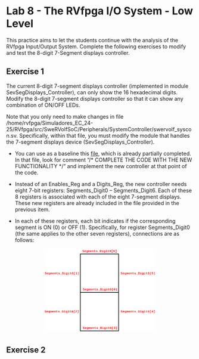 # Lab 8 - The RVfpga I/O System - Low Level
This practice aims to let the students continue with the analysis of the RVfpga Input/Output System. Complete the following exercises to modify and test the 8-digit 7-Segment displays controller.

## Exercise 1
The current 8-digit 7-segment displays controller (implemented in module SevSegDisplays_Controller), can only show the 16 hexadecimal digits. Modify the 8-digit 7-segment displays controller so that it can show any combination of ON/OFF LEDs. 

Note that you only need to make changes in file /home/rvfpga/Simuladores_EC_24-25/RVfpga/src/SweRVolfSoC/Peripherals/SystemController/swervolf_syscon.sv. Specifically, within that file, you must modify the module that handles the 7-segment displays device (SevSegDisplays_Controller).

+ You can use as a baseline this [file](https://drive.google.com/file/d/19QDLbpinb2exxjfZP2S4pQ8HS-l7iQGT/view?usp=drive_link), which is already partially completed. In that file, look for comment “/* COMPLETE THE CODE WITH THE NEW FUNCTIONALITY */” and implement the new controller at that point of the code.

+ Instead of an Enables_Reg and a Digits_Reg, the new controller needs eight 7-bit registers: Segments_Digit0 – Segments_Digit6. Each of these 8 registers is associated with each of the eight 7-segment displays. These new registers are already included in the file provided in the previous item.

+ In each of these registers, each bit indicates if the corresponding segment is ON (0) or OFF (1). Specifically, for register Segments_Digit0 (the same applies to the other seven registers), connections are as follows:

<p align="center">
  <img src="Images/7seg.png" width=60% height=60%>
</p>




## Exercise 2




